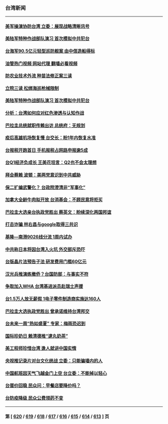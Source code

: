 ### 台湾新闻
---
#### [美军操演协防台湾 立委：展现战略清晰讯号](../../pages/ncid1349361/n13986509.md?05022045) 
#### [美陆军特种作战部队演习 首次模拟中共犯台](../../pages/ncid1349361/n13986505.md?05022045) 
#### [台海军90.5亿元轻型巡防舰案 由中信造船得标](../../pages/ncid1349361/n13986477.md?05022045) 
#### [油管热门视频 网站代理 翻墙必看视频](http://138.2.39.72:81/youtube.html?epic-marker?05022045)
#### [防农业技术外流 种苗法修正案三读](../../pages/ncid1349361/n13986444.md?05022045) 
#### [立院三读 松绑海巡枪械限制](../../pages/ncid1349361/n13986467.md?05022045) 
#### [美陆军特种作战部队演习 首次模拟中共犯台](../../pages/ncid1349361/n13985963.md?05022045) 
#### [分析：台湾如何应对红色渗透与认知作战](../../pages/ncid1349361/n13985598.md?05022045) 
#### [巴拉圭总统就职传赖出访 总统府：无规划](../../pages/ncid1349361/n13985901.md?05022045) 
#### [疫后高雄机场恢复慢 台交长：盼1年内恢复水准](../../pages/ncid1349361/n13985934.md?05022045) 
#### [台报税开跑首日 手机报税占网路申报逾5成](../../pages/ncid1349361/n13985935.md?05022045) 
#### [台Q1经济负成长 王美花坦言：Q2也不会太理想](../../pages/ncid1349361/n13985903.md?05022045) 
#### [拜会蔡赖 波顿：美两党意识到中共威胁](../../pages/ncid1349361/n13985907.md?05022045) 
#### [保二扩编武警化？ 台政院澄清非“军事化”](../../pages/ncid1349361/n13985914.md?05022045) 
#### [加拿大全龄牛肉拟开放 台消基会：不顾民意将拒买](../../pages/ncid1349361/n13985927.md?05022045) 
#### [巴拉圭大选亲台执政党胜出 蔡英文：盼续深化两国邦谊](../../pages/ncid1349361/n13985905.md?05022045) 
#### [打击诈骗 林右昌与google取得三共识](../../pages/ncid1349361/n13985920.md?05022045) 
#### [基隆—南港9026线分流 1周内试办](../../pages/ncid1349361/n13985882.md?05022045) 
#### [中共称日本将因台湾入火坑 外交部斥恐吓](../../pages/ncid1349361/n13985832.md?05022045) 
#### [台版晶片法预告子法  研发费用门槛60亿元](../../pages/ncid1349361/n13985830.md?05022045) 
#### [汉光兵推演练撤侨？台国防部：与事实不符](../../pages/ncid1349361/n13985828.md?05022045) 
#### [争取加入WHA 台湾基进派员赴瑞士声援](../../pages/ncid1349361/n13985826.md?05022045) 
#### [台1.5万人放无薪假  1电子零件制造商实施达160人](../../pages/ncid1349361/n13985834.md?05022045) 
#### [巴拉圭大选执政党胜出 曾承诺维持台湾邦交](../../pages/ncid1349361/n13985453.md?05022045) 
#### [台未来一周“热如盛夏” 专家：梅雨恐迟到](../../pages/ncid1349361/n13985281.md?05022045) 
#### [国际珍奶日 赖清德推“逮丸奶茶”](../../pages/ncid1349361/n13985278.md?05022045) 
#### [美工程师珍惜台湾 逢人就讲中国实情](../../pages/ncid1349361/n13985269.md?05022045) 
#### [央视推记录片对台文化统战 立委：只能骗墙内的人](../../pages/ncid1349361/n13985251.md?05022045) 
#### [中国航班因天气飞越金门上空 台立委：不能掉以轻心](../../pages/ncid1349361/n13985252.md?05022045) 
#### [台蛋价回稳 民众问：早餐店要降价吗？](../../pages/ncid1349361/n13985214.md?05022045) 
#### [台防疫降级 民众公费领药不变](../../pages/ncid1349361/n13985212.md?05022045) 

---
#### 第 [ [620](./620.md?05022045) / [619](./619.md?05022045) / [618](./618.md?05022045) / [617](./617.md?05022045) / [616](./616.md?05022045) / [615](./615.md?05022045) / [614](./614.md?05022045) / [613](./613.md?05022045) ] 页
